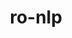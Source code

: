 ---
title: ro-nlp
owner: Sabina Ștefănescu
owner_url: https://github.com/catileptic
href: https://github.com/catileptic/ro-nlp
level: live
description: Prototip de procesare a limbajului natural în limba română pentru detectarea minciunilor din discursurile politice. 
sort: 4
---